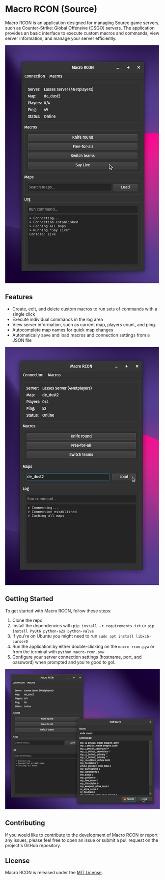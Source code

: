 
# Macro RCON (Source)

Macro RCON is an application designed for managing Source game servers, such as Counter-Strike: Global Offensive (CSGO) servers. The application provides an basic interface to execute custom macros and commands, view server information, and manage your server efficiently.

![Main Application Screenshot](screenshots/main.png)

## Features

- Create, edit, and delete custom macros to run sets of commands with a single click
- Execute individual commands in the log area
- View server information, such as current map, players count, and ping.
- Autocomplete map names for quick map changes
- Automatically save and load macros and connection settings from a JSON file

![Macro Edit Screenshot](screenshots/maps.png)

## Getting Started

To get started with Macro RCON, follow these steps:

1. Clone the repo.
1. Install the dependencies with `pip install -r requirements.txt` or `pip install PyQt6 python-a2s python-valve`
1. If you're on Ubuntu you might need to run `sudo apt install libxcb-cursor0`
1. Run the application by either double-clicking on the `macro-rcon.pyw` or from the terminal with `python macro-rcon.pyw`
2. Configure your server connection settings (hostname, port, and password) when prompted and you're good to go!.

![Macro Edit Screenshot](screenshots/edit.png)

## Contributing

If you would like to contribute to the development of Macro RCON or report any issues, please feel free to open an issue or submit a pull request on the project's GitHub repository.

## License

Macro RCON is released under the [MIT License](LICENSE).
